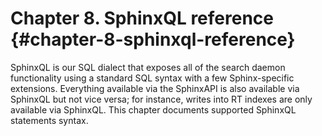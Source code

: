 # Chapter 8. SphinxQL reference {#chapter-8-sphinxql-reference}

SphinxQL is our SQL dialect that exposes all of the search daemon functionality using a standard SQL syntax with a few Sphinx-specific extensions. Everything available via the SphinxAPI is also available via SphinxQL but not vice versa; for instance, writes into RT indexes are only available via SphinxQL. This chapter documents supported SphinxQL statements syntax.
